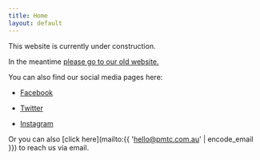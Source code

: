 ```yaml
---
title: Home
layout: default
---
```


This website is currently under construction.

In the meantime [please go to our old website.](https://pmtc.xyz)

You can also find our social media pages here:

- [Facebook](https://facebook.com/tendercentre)

- [Twitter](https://twitter.com/_tendercentre)

- [Instagram](https://instagram.com/tendercentre)

Or you can also [click here](mailto\:{{ 'hello@pmtc.com.au' | encode_email }}) to reach us via email.
